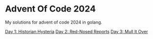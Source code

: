 # Advent Of Code 2024

My solutions for advent of code 2024 in golang.

[Day 1: Historian Hysteria](./day01/)
[Day 2: Red-Nosed Reports](./day02/)
[Day 3: Mull It Over](./day03/)


